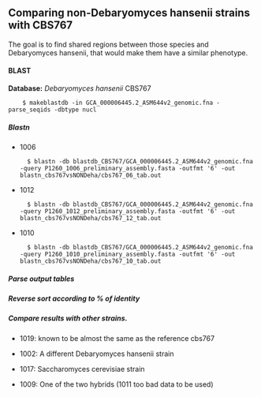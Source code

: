 ## Comparing non-Debaryomyces hansenii strains with CBS767

The goal is to find shared regions between those species and Debaryomyces hansenii, that would make them have a similar phenotype. 


#### BLAST

**Database:** *Debaryomyces hansenii* CBS767

        $ makeblastdb -in GCA_000006445.2_ASM644v2_genomic.fna -parse_seqids -dbtype nucl

##### Blastn

- 1006

		$ blastn -db blastdb_CBS767/GCA_000006445.2_ASM644v2_genomic.fna -query P1260_1006_preliminary_assembly.fasta -outfmt '6' -out blastn_cbs767vsNONDeha/cbs767_06_tab.out

- 1012

		$ blastn -db blastdb_CBS767/GCA_000006445.2_ASM644v2_genomic.fna -query P1260_1012_preliminary_assembly.fasta -outfmt '6' -out blastn_cbs767vsNONDeha/cbs767_12_tab.out

- 1010

		$ blastn -db blastdb_CBS767/GCA_000006445.2_ASM644v2_genomic.fna -query P1260_1010_preliminary_assembly.fasta -outfmt '6' -out blastn_cbs767vsNONDeha/cbs767_10_tab.out


##### Parse output tables


##### Reverse sort according to % of identity


##### Compare results with other strains.

- 1019: known to be almost the same as the reference cbs767 

- 1002: A different Debaryomyces hansenii strain

- 1017: Saccharomyces cerevisiae strain


- 1009: One of the two hybrids (1011 too bad data to be used)

		
